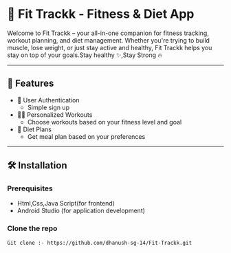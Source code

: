 # 💪 Fit Trackk - Fitness & Diet App

Welcome to Fit Trackk – your all-in-one companion for fitness tracking, workout planning, and diet management. Whether you're trying to build muscle, lose weight, or just stay active and healthy, Fit Trackk helps you stay on top of your goals.Stay healthy ✨,Stay Strong 🔥



---

## 📱 Features

- 👤 User Authentication
  - Simple sign up
- 🏋‍♂ Personalized Workouts
  - Choose workouts based on your fitness level and goal
- 🥗 Diet Plans
  - Get meal plan based on your preferences

---

## 🛠 Installation

### Prerequisites
- Html,Css,Java Script(for frontend)
- Android Studio (for application development)

### Clone the repo
```bash
Git clone :- https://github.com/dhanush-sg-14/Fit-Trackk.git
